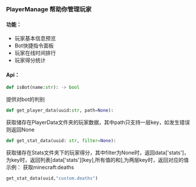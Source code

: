 ### PlayerManage 帮助你管理玩家

#### 功能：
- 玩家基本信息预览
- Bot快捷指令面板
- 玩家在线时间排行
- 玩家得分统计

#### Api：
```python -> bool
def isBot(name:str): -> bool
``` 
提供对bot的判别

```python
def get_player_data(uuid:str, path=None):
```
获取储存在PlayerData文件夹的玩家数据，其中path只支持一层key，如发生错误则返回None

```python
def get_stat_data(uuid: str, filter=None):
````
获取储存在Stats文件夹下的玩家得分，其中filter为None时，返回data['stats']，为key时，返回列表[data['stats'][key],所有值的和],为两层key时，返回对应的值    
示例： 获取minecraft:deaths
```python
get_stat_data(uuid,"custom.deaths")
```


